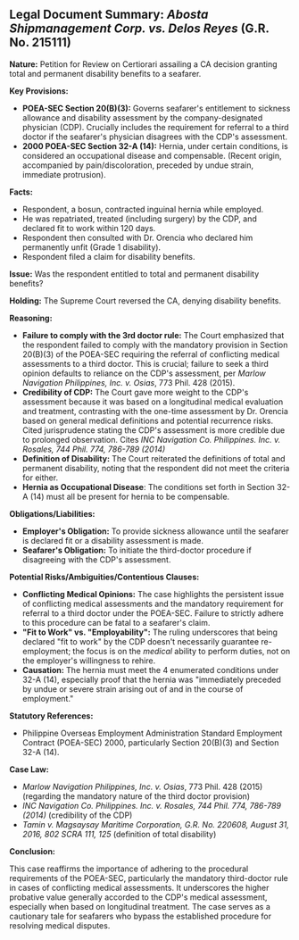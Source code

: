 ## Legal Document Summary: *Abosta Shipmanagement Corp. vs. Delos Reyes* (G.R. No. 215111)

**Nature:** Petition for Review on Certiorari assailing a CA decision granting total and permanent disability benefits to a seafarer.

**Key Provisions:**

*   **POEA-SEC Section 20(B)(3):**  Governs seafarer's entitlement to sickness allowance and disability assessment by the company-designated physician (CDP).  Crucially includes the requirement for referral to a third doctor if the seafarer's physician disagrees with the CDP's assessment.
*   **2000 POEA-SEC Section 32-A (14):**  Hernia, under certain conditions, is considered an occupational disease and compensable. (Recent origin, accompanied by pain/discoloration, preceded by undue strain, immediate protrusion).

**Facts:**

*   Respondent, a bosun, contracted inguinal hernia while employed.
*   He was repatriated, treated (including surgery) by the CDP, and declared fit to work within 120 days.
*   Respondent then consulted with Dr. Orencia who declared him permanently unfit (Grade 1 disability).
*   Respondent filed a claim for disability benefits.

**Issue:** Was the respondent entitled to total and permanent disability benefits?

**Holding:** The Supreme Court reversed the CA, denying disability benefits.

**Reasoning:**

*   **Failure to comply with the 3rd doctor rule:** The Court emphasized that the respondent failed to comply with the mandatory provision in Section 20(B)(3) of the POEA-SEC requiring the referral of conflicting medical assessments to a third doctor.  This is crucial; failure to seek a third opinion defaults to reliance on the CDP's assessment, per *Marlow Navigation Philippines, Inc. v. Osias*, 773 Phil. 428 (2015).
*   **Credibility of CDP:** The Court gave more weight to the CDP's assessment because it was based on a longitudinal medical evaluation and treatment, contrasting with the one-time assessment by Dr. Orencia based on general medical definitions and potential recurrence risks. Cited jurisprudence stating the CDP's assessment is more credible due to prolonged observation. Cites *INC Navigation Co. Philippines. Inc. v. Rosales, 744 Phil. 774, 786-789 (2014)*
*   **Definition of Disability:** The Court reiterated the definitions of total and permanent disability, noting that the respondent did not meet the criteria for either.
*   **Hernia as Occupational Disease**: The conditions set forth in Section 32-A (14) must all be present for hernia to be compensable.

**Obligations/Liabilities:**

*   **Employer's Obligation:**  To provide sickness allowance until the seafarer is declared fit or a disability assessment is made.
*   **Seafarer's Obligation:** To initiate the third-doctor procedure if disagreeing with the CDP's assessment.

**Potential Risks/Ambiguities/Contentious Clauses:**

*   **Conflicting Medical Opinions:** The case highlights the persistent issue of conflicting medical assessments and the mandatory requirement for referral to a third doctor under the POEA-SEC. Failure to strictly adhere to this procedure can be fatal to a seafarer's claim.
*   **"Fit to Work" vs. "Employability":** The ruling underscores that being declared "fit to work" by the CDP doesn't necessarily guarantee re-employment; the focus is on the *medical* ability to perform duties, not on the employer's willingness to rehire.
*   **Causation:** The hernia must meet the 4 enumerated conditions under 32-A (14), especially proof that the hernia was "immediately preceded by undue or severe strain arising out of and in the course of employment."

**Statutory References:**

*   Philippine Overseas Employment Administration Standard Employment Contract (POEA-SEC) 2000, particularly Section 20(B)(3) and Section 32-A (14).

**Case Law:**

*   *Marlow Navigation Philippines, Inc. v. Osias*, 773 Phil. 428 (2015) (regarding the mandatory nature of the third doctor provision)
*   *INC Navigation Co. Philippines. Inc. v. Rosales, 744 Phil. 774, 786-789 (2014)* (credibility of the CDP)
*   *Tamin v. Magsaysay Maritime Corporation, G.R. No. 220608, August 31, 2016, 802 SCRA 111, 125* (definition of total disability)

**Conclusion:**

This case reaffirms the importance of adhering to the procedural requirements of the POEA-SEC, particularly the mandatory third-doctor rule in cases of conflicting medical assessments.  It underscores the higher probative value generally accorded to the CDP's medical assessment, especially when based on longitudinal treatment.  The case serves as a cautionary tale for seafarers who bypass the established procedure for resolving medical disputes.
